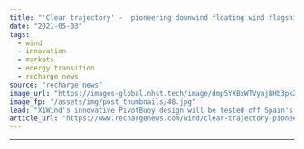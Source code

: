 ```yaml
---
title: "'Clear trajectory' -  pioneering downwind floating wind flagship readies for Atlantic trials"
date: "2021-05-03"
tags: 
  - wind
  - innovation
  - markets
  - energy transition
  - recharge news
source: "recharge news"
image_url: "https://images-global.nhst.tech/image/dmp5YXBxWTVyajBHb3pkZkF0UXhtd1Vja2FvQ1hTU3dlcVZadmlGSm9BMD0=/nhst/binary/2c2a21865f147a3f531a3a214b969a35"
image_fp: "/assets/img/post_thumbnails/48.jpg"
lead: "X1Wind's innovative PivotBuoy design will be tested off Spain's Canary Islands at 1 - 3 scale en route to us in planned lead-off 15-30MW industrial arrays"
article_url: "https://www.rechargenews.com/wind/clear-trajectory-pioneering-downwind-floating-wind-flagship-readies-for-atlantic-trials/2-1-1004874"
---
```


---
